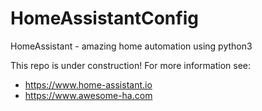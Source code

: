 # HomeAssistantConfig
HomeAssistant - amazing home automation using python3

This repo is under construction!
For more information see: 
-  https://www.home-assistant.io
-  https://www.awesome-ha.com

